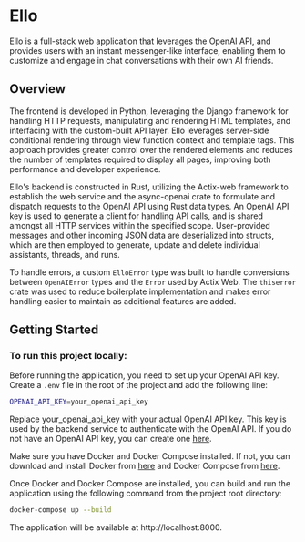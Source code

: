 # Ello

Ello is a full-stack web application that leverages the OpenAI API, and provides users with an instant messenger-like interface, enabling them to customize and engage in chat conversations with their own AI friends.

## Overview

The frontend is developed in Python, leveraging the Django framework for handling HTTP requests, manipulating and rendering HTML templates, and interfacing with the custom-built API layer. Ello leverages server-side conditional rendering through view function context and template tags. This approach provides greater control over the rendered elements and reduces the number of templates required to display all pages, improving both performance and developer experience.

Ello's backend is constructed in Rust, utilizing the Actix-web framework to establish the web service and the async-openai crate to formulate and dispatch requests to the OpenAI API using Rust data types. An OpenAI API key is used to generate a client for handling API calls, and is shared amongst all HTTP services within the specified scope. User-provided messages and other incoming JSON data are deserialized into structs, which are then employed to generate, update and delete individual assistants, threads, and runs. 

To handle errors, a custom `ElloError` type was built to handle conversions between `OpenAIError` types and the `Error` used by Actix Web. The `thiserror` crate was used to reduce boilerplate implementation and makes error handling easier to maintain as additional features are added.

## Getting Started

### To run this project locally:

Before running the application, you need to set up your OpenAI API key. Create a `.env` file in the root of the project and add the following line:

```zsh
OPENAI_API_KEY=your_openai_api_key
```

Replace your_openai_api_key with your actual OpenAI API key. This key is used by the backend service to authenticate with the OpenAI API. If you do not have an OpenAI API key, you can create one [here](https://platform.openai.com/api-keys).

Make sure you have Docker and Docker Compose installed. If not, you can download and install Docker from [here](https://docs.docker.com/get-docker/) and Docker Compose from [here](https://docs.docker.com/compose/install/).

Once Docker and Docker Compose are installed, you can build and run the application using the following command from the project root directory:

```zsh
docker-compose up --build
``` 

The application will be available at http://localhost:8000.

